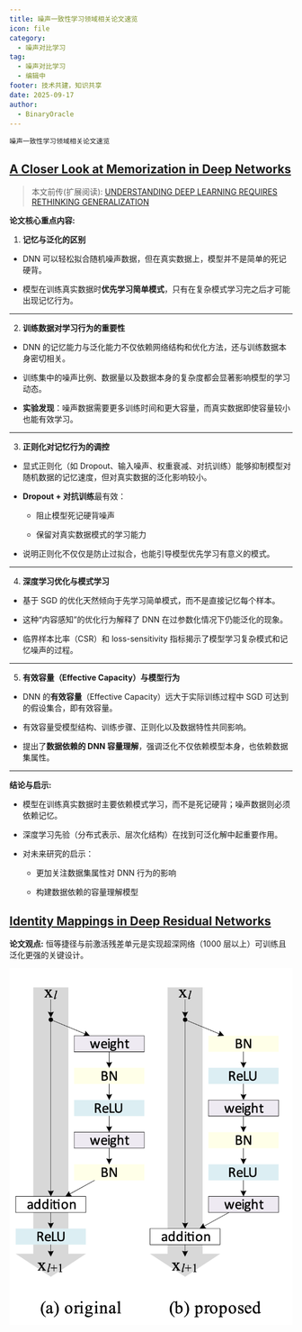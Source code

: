 ```yaml
---
title: 噪声一致性学习领域相关论文速览
icon: file
category:
  - 噪声对比学习
tag:
  - 噪声对比学习
  - 编辑中
footer: 技术共建，知识共享
date: 2025-09-17
author:
  - BinaryOracle
---
```


`噪声一致性学习领域相关论文速览` 

<!-- more -->

## [A Closer Look at Memorization in Deep Networks](https://arxiv.org/abs/1706.05394)

> 本文前传(扩展阅读): [UNDERSTANDING DEEP LEARNING REQUIRES RETHINKING GENERALIZATION](https://arxiv.org/abs/1611.03530)

**论文核心重点内容:**

1. **记忆与泛化的区别**

* DNN 可以轻松拟合随机噪声数据，但在真实数据上，模型并不是简单的死记硬背。

* 模型在训练真实数据时**优先学习简单模式**，只有在复杂模式学习完之后才可能出现记忆行为。

---

2. **训练数据对学习行为的重要性**

* DNN 的记忆能力与泛化能力不仅依赖网络结构和优化方法，还与训练数据本身密切相关。

* 训练集中的噪声比例、数据量以及数据本身的复杂度都会显著影响模型的学习动态。

* **实验发现**：噪声数据需要更多训练时间和更大容量，而真实数据即使容量较小也能有效学习。

---

3. **正则化对记忆行为的调控**

* 显式正则化（如 Dropout、输入噪声、权重衰减、对抗训练）能够抑制模型对随机数据的记忆速度，但对真实数据的泛化影响较小。

* **Dropout + 对抗训练**最有效：

  * 阻止模型死记硬背噪声

  * 保留对真实数据模式的学习能力

* 说明正则化不仅仅是防止过拟合，也能引导模型优先学习有意义的模式。

---

4. **深度学习优化与模式学习**

* 基于 SGD 的优化天然倾向于先学习简单模式，而不是直接记忆每个样本。

* 这种“内容感知”的优化行为解释了 DNN 在过参数化情况下仍能泛化的现象。

* 临界样本比率（CSR）和 loss-sensitivity 指标揭示了模型学习复杂模式和记忆噪声的过程。

---

5. **有效容量（Effective Capacity）与模型行为**

* DNN 的**有效容量**（Effective Capacity）远大于实际训练过程中 SGD 可达到的假设集合，即有效容量。

* 有效容量受模型结构、训练步骤、正则化以及数据特性共同影响。

* 提出了**数据依赖的 DNN 容量理解**，强调泛化不仅依赖模型本身，也依赖数据集属性。

---

**结论与启示:**

* 模型在训练真实数据时主要依赖模式学习，而不是死记硬背；噪声数据则必须依赖记忆。

* 深度学习先验（分布式表示、层次化结构）在找到可泛化解中起重要作用。

* 对未来研究的启示：

  * 更加关注数据集属性对 DNN 行为的影响

  * 构建数据依赖的容量理解模型

## [Identity Mappings in Deep Residual Networks](https://arxiv.org/abs/1603.05027)

**论文观点:** 恒等捷径与前激活残差单元是实现超深网络（1000 层以上）可训练且泛化更强的关键设计。

![](1/1.png)